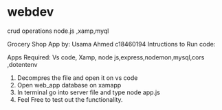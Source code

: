 # webdev
crud operations node.js ,xamp,myql
  
Grocery Shop App
by: Usama Ahmed
c18460194
Intructions to Run code:

Apps Required:
Vs code, Xamp, node js,express,nodemon,mysql,cors ,dotentenv

1.	Decompres the file and open it on vs code
2.	Open web_app database on xamapp
3.	In terminal go into server file and type node app.js
4.	Feel Free to test out the functionality. 




